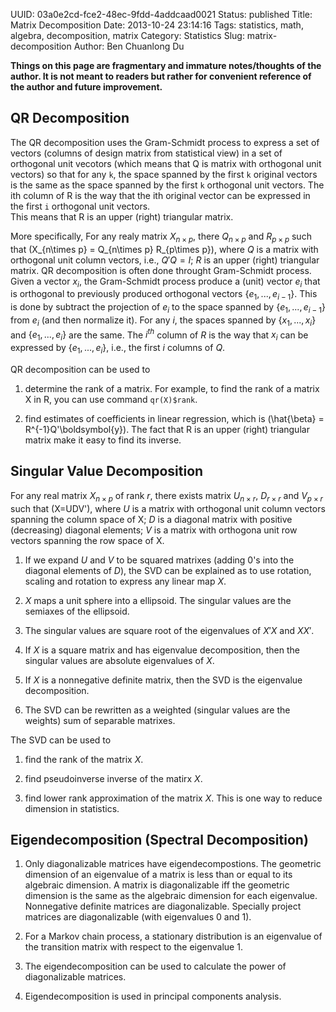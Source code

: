 UUID: 03a0e2cd-fce2-48ec-9fdd-4addcaad0021
Status: published
Title: Matrix Decomposition
Date: 2013-10-24 23:14:16
Tags: statistics, math, algebra, decomposition, matrix
Category: Statistics
Slug: matrix-decomposition
Author: Ben Chuanlong Du

**Things on this page are fragmentary and immature notes/thoughts of the author. It is not meant to readers but rather for convenient reference of the author and future improvement.**
 
## QR Decomposition
The QR decomposition uses the Gram-Schmidt process to express a set of vectors 
(columns of design matrix from statistical view) in a set of orthogonal unit vecotors (which means that Q is matrix with orthogonal unit vectors) 
so that for any `k`, 
the space spanned by the first `k` original vectors is the same as the space spanned by the first `k` orthogonal unit vectors. 
The ith column of R is the way that the ith original vector can be expressed in the first `i` orthogonal unit vectors.  
This means that R is an upper (right) triangular matrix.

More specifically, 
For any realy matrix $X_{n\times p}$, there $Q_{n\times p}$ and $R_{p\times p}$ such that 
    \(X_{n\times p} = Q_{n\times p} R_{p\times p}\),
where $Q$ is a matrix with orthogonal unit column vectors, 
i.e., $Q'Q=I$; $R$ is an upper (right) triangular matrix.
QR decomposition is often done throught Gram-Schmidt process. 
Given a vector $x_i$, 
the Gram-Schmidt process produce a (unit) vector $e_i$ that is orthogonal to previously produced orthogonal vectors $\{e_1,...,e_{i-1}\}$. 
This is done by subtract the projection of $e_i$ to the space spanned by $\{e_1,...,e_{i-1}\}$ from $e_i$ (and then normalize it).
For any $i$, 
the spaces spanned by $\{x_1, ..., x_i\}$ and $\{e_1, ..., e_i\}$ are the same. 
The $i^{th}$ column of $R$ is the way that $x_i$ can be expressed by $\{e_1, ..., e_i\}$,
i.e., the first $i$ columns of $Q$.

QR decomposition can be used to

1. determine the rank of a matrix. 
For example, to find the rank of a matrix X in R, you can use command `qr(X)$rank`.

2. find estimates of coefficients in linear regression, 
which is 
        \(\hat{\beta} = R^{-1}Q'\boldsymbol{y}\).
The fact that R is an upper (right) triangular matrix make it easy to find its inverse. 

## Singular Value Decomposition

For any real matrix $X_{n\times p}$ of rank $r$,
there exists matrix $U_{n\times r}$, $D_{r\times r}$ and $V_{p\times r}$ such that
	\(X=UDV'\),
where $U$ is a matrix with orthogonal unit column vectors spanning the column space of X;
$D$ is a diagonal matrix with positive (decreasing) diagonal elements; 
$V$ is a matrix with orthogona unit row vectors spanning the row space of X.

1. If we expand $U$ and $V$ to be squared matrixes (adding 0's into the diagonal elements of $D$),
the SVD can be explained as to use rotation, scaling and rotation to express any linear map $X$.

2. $X$ maps a unit sphere into a ellipsoid. 
The singular values are the semiaxes of the ellipsoid.

3. The singular values are square root of the eigenvalues of $X'X$ and $XX'$.

4. If $X$ is a square matrix and has eigenvalue decomposition,
then the singular values are absolute eigenvalues of $X$.

5. If $X$ is a nonnegative definite matrix, 
then the SVD is the eigenvalue decomposition.

5. The SVD can be rewritten as a weighted (singular values are the weights) sum of separable matrixes.

The SVD can be used to

1. find the rank of the matrix $X$.

2. find pseudoinverse inverse of the matirx $X$.

3. find lower rank approximation of the matrix $X$. 
This is one way to reduce dimension in statistics.

## Eigendecomposition (Spectral Decomposition)

1. Only diagonalizable matrices have eigendecompostions.
The geometric dimension of an eigenvalue of a matrix is less than or equal to its algebraic dimension.
A matrix is diagonalizable iff the geometric dimension is the same as the algebraic dimension for each eigenvalue.
Nonnegative definite matrices are diagonalizable.
Specially project matrices are diagonalizable (with eigenvalues 0 and 1).


2. For a Markov chain process, 
a stationary distribution is an eigenvalue of the transition matrix with respect to the eigenvalue 1.

3. The eigendecomposition can be used to calculate the power of diagonalizable matrices.

4. Eigendecomposition is used in principal components analysis. 




